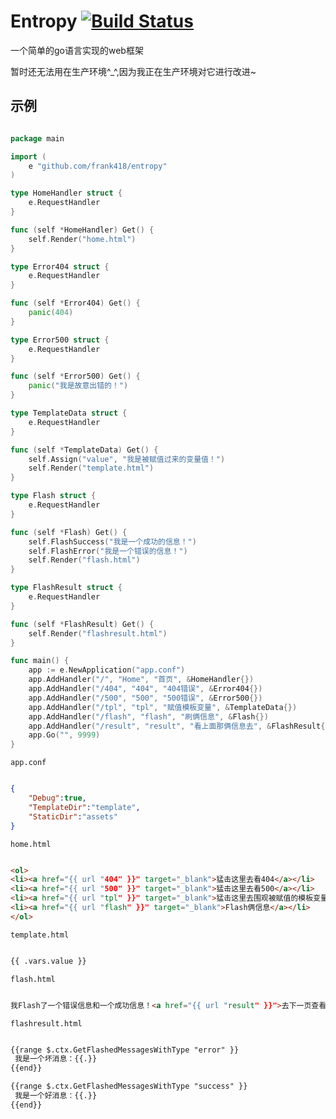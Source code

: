 Entropy [![Build Status](https://drone.io/github.com/frank418/entropy/status.png)](https://drone.io/github.com/frank418/entropy/latest)
=======
一个简单的go语言实现的web框架

暂时还无法用在生产环境^_^,因为我正在生产环境对它进行改进~


示例
----

```go

package main

import (
	e "github.com/frank418/entropy"
)

type HomeHandler struct {
	e.RequestHandler
}

func (self *HomeHandler) Get() {
	self.Render("home.html")
}

type Error404 struct {
	e.RequestHandler
}

func (self *Error404) Get() {
	panic(404)
}

type Error500 struct {
	e.RequestHandler
}

func (self *Error500) Get() {
	panic("我是故意出错的！")
}

type TemplateData struct {
	e.RequestHandler
}

func (self *TemplateData) Get() {
	self.Assign("value", "我是被赋值过来的变量值！")
	self.Render("template.html")
}

type Flash struct {
	e.RequestHandler
}

func (self *Flash) Get() {
	self.FlashSuccess("我是一个成功的信息！")
	self.FlashError("我是一个错误的信息！")
	self.Render("flash.html")
}

type FlashResult struct {
	e.RequestHandler
}

func (self *FlashResult) Get() {
	self.Render("flashresult.html")
}

func main() {
	app := e.NewApplication("app.conf")
	app.AddHandler("/", "Home", "首页", &HomeHandler{})
	app.AddHandler("/404", "404", "404错误", &Error404{})
	app.AddHandler("/500", "500", "500错误", &Error500{})
	app.AddHandler("/tpl", "tpl", "赋值模板变量", &TemplateData{})
	app.AddHandler("/flash", "flash", "刷俩信息", &Flash{})
	app.AddHandler("/result", "result", "看上面那俩信息去", &FlashResult{})
	app.Go("", 9999)
}


```

`app.conf`
```json

{
	"Debug":true,
	"TemplateDir":"template",
	"StaticDir":"assets"
}

```


`home.html`
```html

<ol>
<li><a href="{{ url "404" }}" target="_blank">猛击这里去看404</a></li>
<li><a href="{{ url "500" }}" target="_blank">猛击这里去看500</a></li>
<li><a href="{{ url "tpl" }}" target="_blank">猛击这里去围观被赋值的模板变量</a></li>
<li><a href="{{ url "flash" }}" target="_blank">Flash俩信息</a></li>
</ol>

```

`template.html`
```html

{{ .vars.value }}

```

`flash.html`
```html

我Flash了一个错误信息和一个成功信息！<a href="{{ url "result" }}">去下一页查看</a>

```

`flashresult.html`
```html

{{range $.ctx.GetFlashedMessagesWithType "error" }}
 我是一个坏消息：{{.}}
{{end}}

{{range $.ctx.GetFlashedMessagesWithType "success" }}
 我是一个好消息：{{.}}
{{end}}

```
